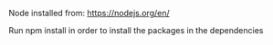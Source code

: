 Node installed from:
https://nodejs.org/en/

Run npm install in order to install the packages in the dependencies